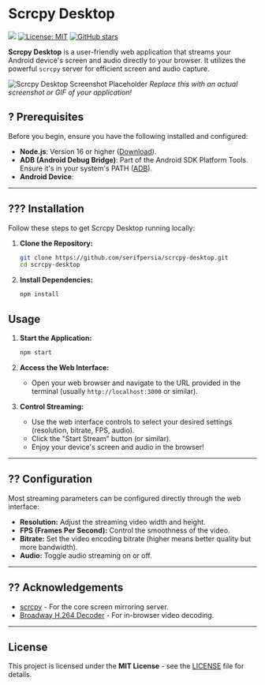 # Scrcpy Desktop

[![](https://img.shields.io/travis/your_username/scrcpy-desktop.svg?style=flat-square)](https://travis-ci.org/your_username/scrcpy-desktop) <!-- Replace with your CI badge -->
[![License: MIT](https://img.shields.io/badge/License-MIT-yellow.svg?style=flat-square)](https://opensource.org/licenses/MIT) <!-- Choose appropriate license -->
[![GitHub stars](https://img.shields.io/github/stars/serifpersia/scrcpy-desktop.svg?style=flat-square)](https://github.com/serifpersia/scrcpy-desktop/stargazers)

**Scrcpy Desktop** is a user-friendly web application that streams your Android device's screen and audio directly to your browser. It utilizes the powerful `scrcpy` server for efficient screen and audio capture.

![Scrcpy Desktop Screenshot Placeholder](placeholder.png)
*Replace this with an actual screenshot or GIF of your application!*

## ? Prerequisites

Before you begin, ensure you have the following installed and configured:

*   **Node.js**: Version 16 or higher ([Download](https://nodejs.org/)).
*   **ADB (Android Debug Bridge)**: Part of the Android SDK Platform Tools. Ensure it's in your system's PATH ([ADB](https://developer.android.com/tools/releases/platform-tools)).
*   **Android Device**:
---

## ??? Installation

Follow these steps to get Scrcpy Desktop running locally:

1.  **Clone the Repository:**
    ```bash
    git clone https://github.com/serifpersia/scrcpy-desktop.git
    cd scrcpy-desktop
    ```

2.  **Install Dependencies:**
    ```bash
    npm install
    ```
## Usage

1.  **Start the Application:**
    ```bash
    npm start

2.  **Access the Web Interface:**
    *   Open your web browser and navigate to the URL provided in the terminal (usually `http://localhost:3000` or similar).

3.  **Control Streaming:**
    *   Use the web interface controls to select your desired settings (resolution, bitrate, FPS, audio).
    *   Click the "Start Stream" button (or similar).
    *   Enjoy your device's screen and audio in the browser!
---

## ?? Configuration

Most streaming parameters can be configured directly through the web interface:

*   **Resolution:** Adjust the streaming video width and height.
*   **FPS (Frames Per Second):** Control the smoothness of the video.
*   **Bitrate:** Set the video encoding bitrate (higher means better quality but more bandwidth).
*   **Audio:** Toggle audio streaming on or off.
---

## ?? Acknowledgements

*   [scrcpy](https://github.com/Genymobile/scrcpy) - For the core screen mirroring server.
*   [Broadway H.264 Decoder](https://github.com/mbebenita/Broadway) - For in-browser video decoding.
---

## License
This project is licensed under the **MIT License** - see the [LICENSE](LICENSE) file for details.